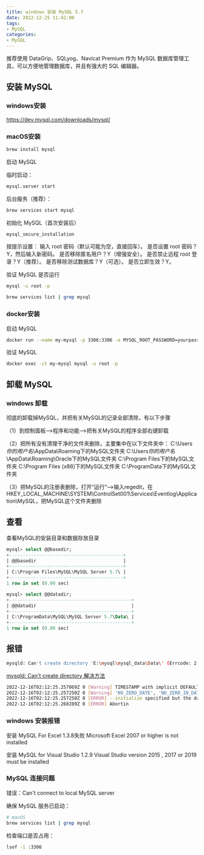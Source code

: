 ```yaml
---
title: windows 安装 MySQL 5.7
date: 2022-12-25 11:42:00
tags:
- MySQL
categories:
- MySQL
---
```



推荐使用 DataGrip、SQLyog、Navicat Premium 作为 MySQL 数据库管理工具，可以方便地管理数据库，并且有强大的 SQL 编辑器。

## 安装 MySQL

### windows安装

https://dev.mysql.com/downloads/mysql/


### macOS安装

```bash
brew install mysql
```

启动 MySQL

临时启动：
```bash
mysql.server start
```

后台服务（推荐）：
```bash
brew services start mysql
```

初始化 MySQL（首次安装后）
```bash
mysql_secure_installation
```

按提示设置：
输入 root 密码（默认可能为空，直接回车）。
是否设置 root 密码？Y，然后输入新密码。
是否移除匿名用户？Y（增强安全）。
是否禁止远程 root 登录？Y（推荐）。
是否移除测试数据库？Y（可选）。
是否立即生效？Y。


验证 MySQL 是否运行
```bash
mysql -u root -p
```
```bash
brew services list | grep mysql
```

### docker安装

启动 MySQL
```bash
docker run --name my-mysql -p 3306:3306 -e MYSQL_ROOT_PASSWORD=yourpassword -d mysql:latest
```

验证 MySQL
```bash
docker exec -it my-mysql mysql -u root -p
```





## 卸载 MySQL

### windows 卸载

彻底的卸载掉MySQL，并把有关MySQL的记录全部清除，有以下步骤

（1）到控制面板—>程序和功能—>把有关MySQL的程序全部右键卸载

（2）把所有没有清理干净的文件夹删除，主要集中在以下文件夹中：
C:\Users*你的用户名*\AppData\Roaming下的MySQL文件夹
C:\Users*你的用户名*\AppData\Roaming\Oracle下的MySQL文件夹
C:\Program Files下的MySQL文件夹
C:\Program Files (x86)下的MySQL文件夹
C:\ProgramData下的MySQL文件夹

（3）把MySQL的注册表删除，打开“运行”—>输入regedit，在HKEY_LOCAL_MACHINE\SYSTEM\ControlSet001\Services\Eventlog\Application\MySQL，把MySQL这个文件夹删除

## 查看

查看MySQL的安装目录和数据存放目录

```sql
mysql> select @@basedir;
+------------------------------------------+
| @@basedir                                |
+------------------------------------------+
| C:\Program Files\MySQL\MySQL Server 5.7\ |
+------------------------------------------+
1 row in set (0.00 sec)

mysql> select @@datadir;
+---------------------------------------------+
| @@datadir                                   |
+---------------------------------------------+
| C:\ProgramData\MySQL\MySQL Server 5.7\Data\ |
+---------------------------------------------+
1 row in set (0.00 sec)
```


## 报错

```bash
mysqld: Can't create directory 'E:\mysql\mysql_data\Data\' (Errcode: 2 - No such file or directory)
```

[mysqld: Can't create directory 解决方法](https://blog.csdn.net/weixin_41851906/article/details/103459381)



```bash
2022-12-16T02:12:25.257069Z 0 [Warning] TIMESTAMP with implicit DEFAULT value is deprecated. Please use --explicit_defaults_for_timestamp server option (see documentation for more details).
2022-12-16T02:12:25.257250Z 0 [Warning] 'NO_ZERO_DATE', 'NO_ZERO_IN_DATE' and 'ERROR_FOR_DIVISION_BY_ZERO' sql modes should be used with strict mode. They will be merged with strict mode in a future release.
2022-12-16T02:12:25.257250Z 0 [ERROR] --initialize specified but the data directory has files in it. Aborting.
2022-12-16T02:12:25.268289Z 0 [ERROR] Abortin
```


### windows 安装报错

安装 MySQL For Excel 1.3.8失败
Microsoft Excel 2007 or higher is not installed

安装 MySQL for Visual Studio 1.2.9
Visual Studio version 2015 , 2017 or 2019 must be installed


### MySQL 连接问题
错误：Can't connect to local MySQL server

确保 MySQL 服务已启动：

```bash
# macOS
brew services list | grep mysql
```
检查端口是否占用：

```bash
lsof -i :3306
```
